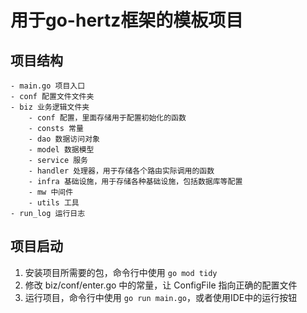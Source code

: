 # 用于go-hertz框架的模板项目

## 项目结构
```text
- main.go 项目入口
- conf 配置文件文件夹
- biz 业务逻辑文件夹
    - conf 配置，里面存储用于配置初始化的函数
    - consts 常量
    - dao 数据访问对象
    - model 数据模型
    - service 服务
    - handler 处理器，用于存储各个路由实际调用的函数
    - infra 基础设施，用于存储各种基础设施，包括数据库等配置
    - mw 中间件
    - utils 工具
- run_log 运行日志
```

## 项目启动
1. 安装项目所需要的包，命令行中使用 `go mod tidy`
2. 修改 biz/conf/enter.go 中的常量，让 ConfigFile 指向正确的配置文件
3. 运行项目，命令行中使用 `go run main.go`，或者使用IDE中的运行按钮